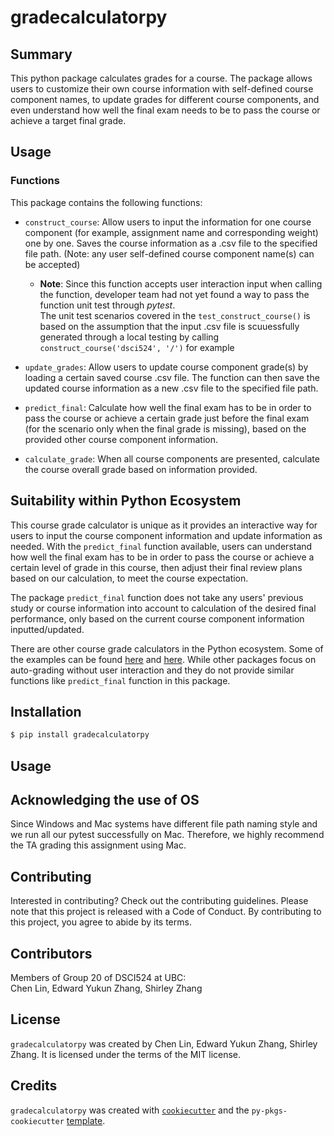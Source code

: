 # gradecalculatorpy

## Summary

This python package calculates grades for a course. The package allows users to customize their own course information with self-defined course component names, to update grades for different course components, and even understand how well the final exam needs to be to pass the course or achieve a target final grade.

## Usage

### Functions

This package contains the following functions:

- `construct_course`: Allow users to input the information for one course component (for example, assignment name and corresponding weight) one by one. Saves the course information as a .csv file to the specified file path. (Note: any user self-defined course component name(s) can be accepted)
    - **Note**: Since this function accepts user interaction input when calling the function, developer team had not yet found a way to pass the function unit test through *pytest*.<br>
    The unit test scenarios covered in the `test_construct_course()` is based on the assumption that the input .csv file is scuuessfully generated through a local testing by calling `construct_course('dsci524', '/')` for example

- `update_grades`: Allow users to update course component grade(s) by loading a certain saved course .csv file. The function can then save the updated course information as a new .csv file to the specified file path.
  
- `predict_final`: Calculate how well the final exam has to be in order to pass the course or achieve a certain grade just before the final exam (for the scenario only when the final grade is missing), based on the provided other course component information.

- `calculate_grade`: When all course components are presented, calculate the course overall grade based on information provided. 

## Suitability within Python Ecosystem

This course grade calculator is unique as it provides an interactive way for users to input the course component information and update information as needed. With the `predict_final` function available, users can understand how well the final exam has to be in order to pass the course or achieve a certain level of grade in this course, then adjust their final review plans based on our calculation, to meet the course expectation.

The package `predict_final` function does not take any users' previous study or course information into account to calculation of the desired final performance, only based on the current course component information inputted/updated. 

There are other course grade calculators in the Python ecosystem. Some of the examples can be found [here](https://pypi.org/project/grade/) and [here](https://pypi.org/project/grade-tracker/). While other packages focus on auto-grading without user interaction and they do not provide similar functions like `predict_final` function in this package.

## Installation

```bash
$ pip install gradecalculatorpy
```

## Usage

## Acknowledging the use of OS

Since Windows and Mac systems have different file path naming style and we run all our pytest successfully on Mac. Therefore, we highly recommend the TA grading this assignment using Mac.

## Contributing

Interested in contributing? Check out the contributing guidelines. Please note that this project is released with a Code of Conduct. By contributing to this project, you agree to abide by its terms.

## Contributors

Members of Group 20 of DSCI524 at UBC: <br> Chen Lin, Edward Yukun Zhang, Shirley Zhang

## License

`gradecalculatorpy` was created by Chen Lin, Edward Yukun Zhang, Shirley Zhang. It is licensed under the terms of the MIT license.

## Credits

`gradecalculatorpy` was created with [`cookiecutter`](https://cookiecutter.readthedocs.io/en/latest/) and the `py-pkgs-cookiecutter` [template](https://github.com/py-pkgs/py-pkgs-cookiecutter).

